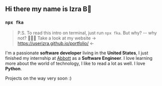 ## Hi there my name is Izra B👋

<!--
**userizra/userizra** is a ✨ _special_ ✨ repository because its `README.md` (this file) appears on your GitHub profile.

Here are some ideas to get you started:

- 🔭 I’m currently working on ...
- 🌱 I’m currently learning ...
- 👯 I’m looking to collaborate on ...
- 🤔 I’m looking for help with ...
- 💬 Ask me about ...
- 📫 How to reach me: ...
- 😄 Pronouns: ...
- ⚡ Fun fact: ...
-->

### `npx fka`

> P.S. To read this intro on terminal, just run `npx fka`. But why? -- why not? 🤷🏻‍♂️
Take a look at my website -> https://userizra.github.io/portfolio/ <-

I'm a passionate **software developer** living in the **United States**, I just finished my internship at [Abbott]([https://www.abbott.com]) as a **Software Engineer**.
I love learning more about the world of technology, I like to read a lot as well.
I love **Python**.

Projects on the way very soon :)
